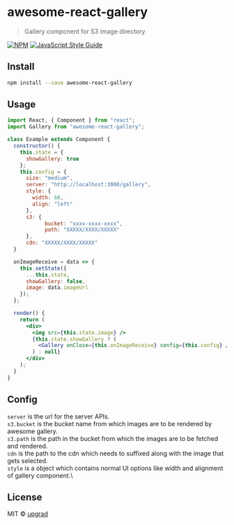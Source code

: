# awesome-react-gallery

> Gallery component for S3 image directory

[![NPM](https://img.shields.io/npm/v/awesome-react-gallery.svg)](https://www.npmjs.com/package/awesome-react-gallery) [![JavaScript Style Guide](https://img.shields.io/badge/code_style-standard-brightgreen.svg)](https://standardjs.com)

## Install

```bash
npm install --save awesome-react-gallery
```

## Usage

```jsx
import React, { Component } from "react";
import Gallery from "awesome-react-gallery";

class Example extends Component {
  constructor() {
    this.state = {
      showGallery: true
    };
    this.config = {
      size: "medium",
      server: "http://localhost:3000/gallery",
      style: {
        width: 60,
        align: "left"
	  },
	  s3: {
			bucket: "xxxx-xxxx-xxxx",
			path: "XXXXX/XXXX/XXXXX"
	  },
	  cdn: "XXXXX/XXXX/XXXXX"
  }

  onImageReceive = data => {
    this.setState({
      ...this.state,
      showGallery: false,
      image: data.imageUrl
    });
  };

  render() {
    return (
      <div>
        <img src={this.state.image} />
        {this.state.showGallery ? (
          <Gallery onClose={this.onImageReceive} config={this.config} />
        ) : null}
      </div>
    );
  }
}
```

## Config

`server` is the url for the server APIs.\
`s3.bucket` is the bucket name from which images are to be rendered by awesome gallery.\
`s3.path` is the path in the bucket from which the images are to be fetched and rendered.\
`cdn` is the path to the cdn which needs to suffixed along with the image that gets selected.\
`style` is a object which contains normal UI options like width and alignment of gallery component.\

## License

MIT © [upgrad](https://github.com/upgrad)
